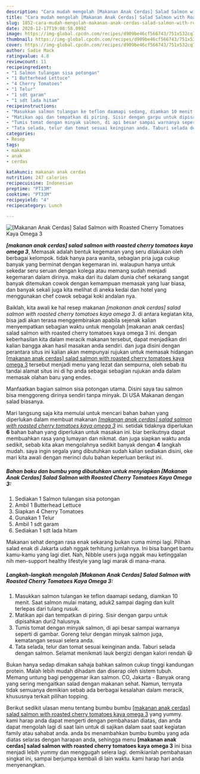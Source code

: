 ```yaml
---
description: "Cara mudah mengolah [Makanan Anak Cerdas] Salad Salmon with Roasted Cherry Tomatoes Kaya Omega 3 Lezat"
title: "Cara mudah mengolah [Makanan Anak Cerdas] Salad Salmon with Roasted Cherry Tomatoes Kaya Omega 3 Lezat"
slug: 1852-cara-mudah-mengolah-makanan-anak-cerdas-salad-salmon-with-roasted-cherry-tomatoes-kaya-omega-3-lezat
date: 2020-12-17T19:08:58.099Z
image: https://img-global.cpcdn.com/recipes/d909be46cf566743/751x532cq70/makanan-anak-cerdas-salad-salmon-with-roasted-cherry-tomatoes-kaya-omega-3-foto-resep-utama.jpg
thumbnail: https://img-global.cpcdn.com/recipes/d909be46cf566743/751x532cq70/makanan-anak-cerdas-salad-salmon-with-roasted-cherry-tomatoes-kaya-omega-3-foto-resep-utama.jpg
cover: https://img-global.cpcdn.com/recipes/d909be46cf566743/751x532cq70/makanan-anak-cerdas-salad-salmon-with-roasted-cherry-tomatoes-kaya-omega-3-foto-resep-utama.jpg
author: Sadie Mack
ratingvalue: 4.8
reviewcount: 11
recipeingredient:
- "1 Salmon tulangan sisa potongan"
- "1 Butterhead Lettuce"
- "4 Cherry Tomatoes"
- "1 Telur"
- "1 sdt garam"
- "1 sdt lada hitam"
recipeinstructions:
- "Masukkan salmon tulangan ke teflon daamapi sedang, diamkan 10 menit. Saat salmon mulai matang, aduk2 sampai daging dan kulit terlepas dari tulang rusuk."
- "Matikan api dan tempatkan di piring. Sisir dengan garpu untuk dipisahkan duri2 halusnya."
- "Tumis tomat dengan minyak salmon, di api besar sampai warnanya seperti di gambar. Goreng telur dengan minyak salmon juga, kematangan sesuai selera anda."
- "Tata selada, telur dan tomat sesuai keinginan anda. Taburi selada dengan salmon. Selamat menikmati lauk bergizi dengan kalori rendah 😃"
categories:
- Resep
tags:
- makanan
- anak
- cerdas

katakunci: makanan anak cerdas 
nutrition: 247 calories
recipecuisine: Indonesian
preptime: "PT13M"
cooktime: "PT33M"
recipeyield: "4"
recipecategory: Lunch

---
```



![[Makanan Anak Cerdas] Salad Salmon with Roasted Cherry Tomatoes Kaya Omega 3](https://img-global.cpcdn.com/recipes/d909be46cf566743/751x532cq70/makanan-anak-cerdas-salad-salmon-with-roasted-cherry-tomatoes-kaya-omega-3-foto-resep-utama.jpg)

<b><i>[makanan anak cerdas] salad salmon with roasted cherry tomatoes kaya omega 3</i></b>, Memasak adalah bentuk kegemaran yang seru dilakukan oleh berbagai kelompok. tidak hanya para wanita, sebagian pria juga cukup banyak yang berminat dengan kegemaran ini. walaupun hanya untuk sekedar seru seruan dengan kolega atau memang sudah menjadi kegemaran dalam dirinya. maka dari itu dalam dunia chef sekarang sangat banyak ditemukan cowok dengan kemampuan memasak yang luar biasa, dan banyak sekali juga kita melihat di aneka kedai dan hotel yang menggunakan chef cowok sebagai koki andalan nya.

Baiklah, kita awali ke hal resep makanan <i>[makanan anak cerdas] salad salmon with roasted cherry tomatoes kaya omega 3</i>. di antara kegiatan kita, bisa jadi akan terasa menggembirakan apabila sejenak kalian menyempatkan sebagian waktu untuk mengolah [makanan anak cerdas] salad salmon with roasted cherry tomatoes kaya omega 3 ini. dengan keberhasilan kita dalam meracik makanan tersebut, dapat menjadikan diri kalian bangga akan hasil masakan anda sendiri. dan juga disini dengan perantara situs ini kalian akan mempunyai rujukan untuk memasak hidangan <u>[makanan anak cerdas] salad salmon with roasted cherry tomatoes kaya omega 3</u> tersebut menjadi menu yang lezat dan sempurna, oleh sebab itu tandai alamat situs ini di hp anda sebagai sebagian rujukan anda dalam memasak olahan baru yang endes.

Manfaatkan bagian salmon sisa potongan utama. Disini saya tau salmon bisa menggoreng dirinya sendiri tanpa minyak. Di USA Makanan dengan salad biasanya.


Mari langsung saja kita memulai untuk mencari bahan bahan yang diperlukan dalam membuat makanan <u><i>[makanan anak cerdas] salad salmon with roasted cherry tomatoes kaya omega 3</i></u> ini. setidak tidaknya diperlukan <b>6</b> bahan bahan yang diperlukan untuk masakan ini. biar berikutnya dapat membuahkan rasa yang lumayan dan nikmat. dan juga siapkan waktu anda sedikit, sebab kita akan mengolahnya sedikit banyak dengan <b>4</b> langkah mudah. saya ingin segala yang dibutuhkan sudah kalian sediakan disini, oke mari kita awali dengan merinci dulu bahan keperluan berikut ini.

<!--inarticleads1-->

##### Bahan baku dan bumbu yang dibutuhkan untuk menyiapkan [Makanan Anak Cerdas] Salad Salmon with Roasted Cherry Tomatoes Kaya Omega 3:

1. Sediakan 1 Salmon tulangan sisa potongan
1. Ambil 1 Butterhead Lettuce
1. Siapkan 4 Cherry Tomatoes
1. Gunakan 1 Telur
1. Ambil 1 sdt garam
1. Sediakan 1 sdt lada hitam


Makanan sehat dengan rasa enak sekarang bukan cuma mimpi lagi. Pilihan salad enak di Jakarta udah nggak terhitung jumlahnya. Ini bisa banget bantu kamu-kamu yang lagi diet. Nah, Nibble users juga nggak mau ketinggalan nih men-support healthy lifestyle yang lagi marak di mana-mana. 

<!--inarticleads2-->

##### Langkah-langkah mengolah [Makanan Anak Cerdas] Salad Salmon with Roasted Cherry Tomatoes Kaya Omega 3:

1. Masukkan salmon tulangan ke teflon daamapi sedang, diamkan 10 menit. Saat salmon mulai matang, aduk2 sampai daging dan kulit terlepas dari tulang rusuk.
1. Matikan api dan tempatkan di piring. Sisir dengan garpu untuk dipisahkan duri2 halusnya.
1. Tumis tomat dengan minyak salmon, di api besar sampai warnanya seperti di gambar. Goreng telur dengan minyak salmon juga, kematangan sesuai selera anda.
1. Tata selada, telur dan tomat sesuai keinginan anda. Taburi selada dengan salmon. Selamat menikmati lauk bergizi dengan kalori rendah 😃


Bukan hanya sedap dimakan sahaja bahkan salmon cukup tinggi kandungan protein. Malah lebih mudah dihadam dan diserap oleh sistem tubuh. Memang untung bagi penggemar ikan salmon. CO, Jakarta - Banyak orang yang sering mengaitkan salad dengan makanan sehat. Namun, ternyata tidak semuanya demikian sebab ada berbagai kesalahan dalam meracik, khususnya terkait pilihan topping. 

Berikut sedikit ulasan menu tentang bumbu bumbu <u>[makanan anak cerdas] salad salmon with roasted cherry tomatoes kaya omega 3</u> yang yummy. kami harap anda dapat mengerti dengan pembahasan diatas, dan anda dapat mengolah lagi di saat lain untuk di sajikan dalam saat saat kegiatan family atau sahabat anda. anda bs menambahkan bumbu bumbu yang ada diatas selaras dengan harapan anda, sehingga menu <b>[makanan anak cerdas] salad salmon with roasted cherry tomatoes kaya omega 3</b> ini bisa menjadi lebih yummy dan menggugah selera lagi. demikianlah pembahasan singkat ini, sampai berjumpa kembali di lain waktu. kami harap hari anda menyenangkan.
